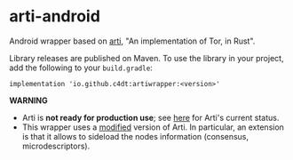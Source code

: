 # arti-android

Android wrapper based on [arti](https://gitlab.torproject.org/tpo/core/arti), "An
implementation of Tor, in Rust".

Library releases are published on Maven.
To use the library in your project, add the following to your `build.gradle`:

```
implementation 'io.github.c4dt:artiwrapper:<version>'
```

**WARNING**

- Arti is **not ready for production use**; see
  [here](https://gitlab.torproject.org/tpo/core/arti#status) for Arti's current
  status.
- This wrapper uses a [modified](https://github.com/c4dt/arti-rest) version of
  Arti. In particular, an extension is that it allows to sideload the nodes
  information (consensus, microdescriptors).

